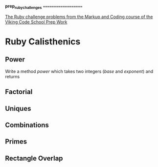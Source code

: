 **prep<sub>ruby</sub><sub>challenges</sub>**
`==================`

[The Ruby challenge problems from the Markup and Coding course of the Viking Code School Prep Work](http://www.vikingcodeschool.com/web-markup-and-coding/level-up-your-ruby-judo)

# Ruby Calisthenics

## Power

Write a method *power* which takes two integers (*base* and *exponent*) and 
returns

## Factorial

## Uniques

## Combinations

## Primes

## Rectangle Overlap
